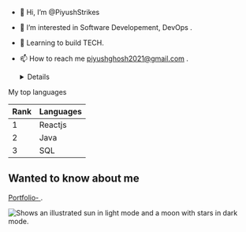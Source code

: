 - 👋 Hi, I’m @PiyushStrikes
- 👀 I’m interested in Software Developement, DevOps .
- 🌱 Learning to build TECH.
- 📫 How to reach me piyushghosh2021@gmail.com .

  <details>
<summary>My top languages</summary>

| Rank | Languages |
|------|-----------|
|     1| Reactjs   |
|     2| Java      |
|     3| SQL       |

</details>

## Wanted to know about me  
[Portfolio- ](https://piyushghosh017.github.io/portfolio/).

<picture>
  <source media="(prefers-color-scheme: dark)" srcset="https://user-images.githubusercontent.com/25423296/163456776-7f95b81a-f1ed-45f7-b7ab-8fa810d529fa.png">
  <source media="(prefers-color-scheme: light)" srcset="https://user-images.githubusercontent.com/25423296/163456779-a8556205-d0a5-45e2-ac17-42d089e3c3f8.png">
  <img alt="Shows an illustrated sun in light mode and a moon with stars in dark mode." src="https://user-images.githubusercontent.com/25423296/163456779-a8556205-d0a5-45e2-ac17-42d089e3c3f8.png">
</picture>

